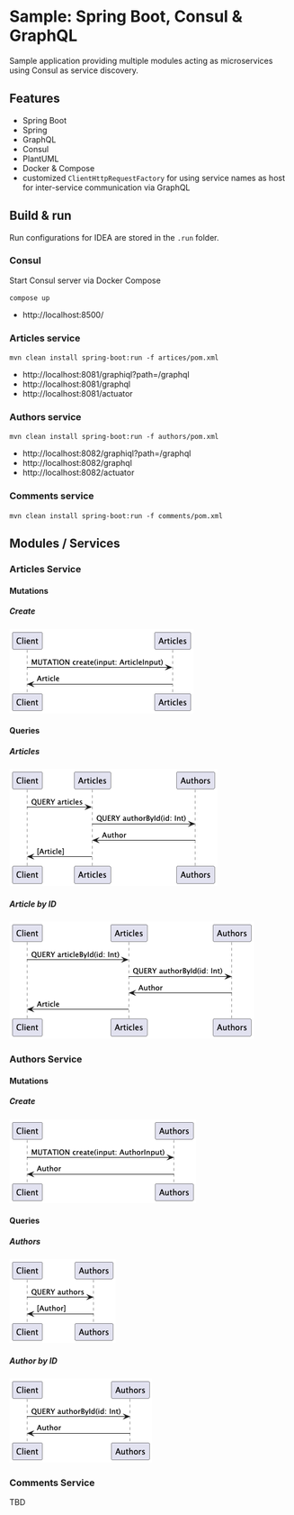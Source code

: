 # Sample: Spring Boot, Consul & GraphQL

Sample application providing multiple modules acting as microservices using Consul as service discovery.

## Features

* Spring Boot
* Spring 
* GraphQL
* Consul
* PlantUML
* Docker & Compose
* customized `ClientHttpRequestFactory` for using service names as host for inter-service communication via GraphQL

## Build & run

Run configurations for IDEA are stored in the `.run` folder.

### Consul

Start Consul server via Docker Compose

```shell
compose up
```

* http://localhost:8500/ 

### Articles service

```shell 
mvn clean install spring-boot:run -f artices/pom.xml
```

* http://localhost:8081/graphiql?path=/graphql
* http://localhost:8081/graphql
* http://localhost:8081/actuator

### Authors service

```shell 
mvn clean install spring-boot:run -f authors/pom.xml
```

* http://localhost:8082/graphiql?path=/graphql
* http://localhost:8082/graphql
* http://localhost:8082/actuator


### Comments service

```shell 
mvn clean install spring-boot:run -f comments/pom.xml
```


## Modules / Services

### Articles Service

#### Mutations

##### Create

![](./docs/articles-gql-sequence-create.png)

#### Queries

##### Articles

![](./docs/articles-gql-sequence-articles.png)

##### Article by ID

![](./docs/articles-gql-sequence-articleById.png)

### Authors Service

#### Mutations

##### Create

![](./docs/authors-gql-sequence-create.png)

#### Queries

##### Authors

![](./docs/authors-gql-sequence-authors.png)

##### Author by ID

![](./docs/authors-gql-sequence-authorById.png)

### Comments Service

TBD